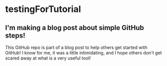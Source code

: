 # testingForTutorial
## I'm making a blog post about simple GitHub steps!

This GitHub repo is part of a blog post to help others get started with GitHub! I know for me, it was a little intimidating, and I hope others don't get scared away at what is a very useful tool!